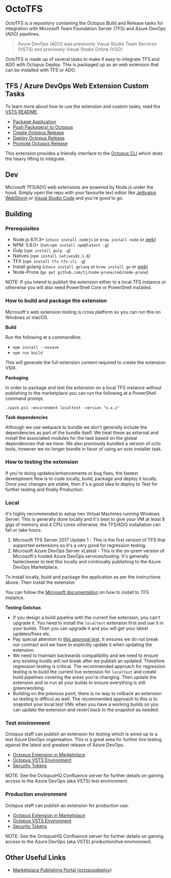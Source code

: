 # OctoTFS

OctoTFS is a repository containing the Octopus Build and Release tasks for integration with Microsoft Team Foundation Server (TFS) and Azure DevOps (ADO) pipelines.  

> Azure DevOps (ADO) was previously Visual Studio Team Services (VSTS) and previously Visual Studio Online (VSO)

OctoTFS is made up of several tasks to make it easy to integrate TFS and ADO with Octopus Deploy. This is packaged up as an web extension that can be installed with TFS or ADO. 

## TFS / Azure DevOps Web Extension Custom Tasks 

To learn more about how to use the extension and custom tasks, read the [VSTS README](source/vsts.md).

* [Package Application](source/tasks/Pack)
* [Push Package(s) to Octopus](source/tasks/Push)
* [Create Octopus Release](source/tasks/CreateOctopusRelease)
* [Deploy Octopus Release](source/tasks/Deploy)
* [Promote Octopus Release](source/tasks/Promote)

This extension provides a friendly interface to the [Octopus CLI](https://github.com/octopusdeploy/octopusclients) which does the heavy lifting to integrate.

## Dev

Microsoft TFS/ADO web extensions are powered by Node.js under the hood. Simply open the repo with your favourite text editor like [Jetbrains WebStorm](https://jetbrains.com/webstorm) or [Visual Studio Code](https://code.visualstudio.com/) and you're good to go.

## Building  

### Prerequisites

* Node.js 8.11.3+ (`choco install nodejs` or `brew install node` or [web](https://nodejs.org)) 
* NPM: 5.6.0+ (run `npm install npm@latest -g`)
* Gulp (`npm install gulp -g`)
* Natives (`npm install natives@1.1.6`)
* TFX (`npm install tfx tfx-cli -g`)
* Install golang (`choco install golang` or `brew install go` or [web](https://golang.org))
* Node-Prune (`go get github.com/tj/node-prune/cmd/node-prune`)

NOTE: If you intend to publish the extension either to a local TFS instance or otherwise you will also need PowerShell Core or PowerShell installed.

### How to build and package the extension

Microsoft's web extension tooling is cross platform so you can run this on Windows or macOS.

**Build** 

Run the following at a commandline.

* `npm install --nosave`
* `npm run build`

This will generate the full extension content required to create the extension VSIX.

**Packaging**

In order to package and test the extension on a local TFS instance without publishing to the marketplace you can run the following at a PowerShell command prompt.
 
`./pack.ps1 -environment localtest -version "x.x.x"`

**Task dependencies**

Although we use webpack to bundle we don't generally include the dependencies as part of the bundle itself. We treat these as external and install the associated modules for the task based on the global dependencies that we have. We
also previously bundled a version of octo tools, however we no longer bundle in favor of using an octo installer task.

### How to testing the extension

If you're doing updates/enhancements or bug fixes, the fastest development flow is to code locally, build, package and deploy it locally. Once your changes are stable, then it's a good idea to deploy to Test for further testing and finally Production.

### Local

It's highly recommended to setup two Virtual Machines running Windows Server. This is generally done locally and it's best to give your VM at least 8 gigs of memory and 4 CPU cores otherwise, the TFS/ADO installation can fail or take hours.    

1. Microsoft TFS Server 2017 Update 1 - This is the first version of TFS that supported extensions so it's a very good for regression testing.  
2. Microsoft Azure DevOps Server vLatest - This is the on-prem version of Microsoft's hosted Azure DevOps services/tooling. It's generally faster/easier to test this locally and continually publishing to the Azure DevOps Marketplace. 

To install locally, build and package the application as per the instructions above. Then install the extension 

You can follow the [Microsoft documentation](https://docs.microsoft.com/en-us/vsts/marketplace/get-tfs-extensions?view=tfs-2018#install-extensions-for-disconnected-tfs) on how to install to TFS instance.

**Testing Gotchas**

* If you design a build pipeline with the current live extension, you can't upgrade it. You need to install the `localtest` extension first and use it in your builds. Then you can upgrade it and you will get your latest updates/fixes etc.
* Pay special attention to [this approval test](tests/OctoTFS.Tests/OctoTFS.Tests/ContractStabilityFixture.EnsureInputNamesAndTypesHaveNotChanged.approved.txt). It ensures we do not break our contract and we have to explicitly update it when updating the extension.
* We need to maintain backwards compatibility and we need to ensure any existing buidls will not break after we publish an updated. Therefore regression testing is critical. The recommended approach for regression testing is to build the current live extension for `localtest` and create build pipelines covering the areas you're changing. Then update the extension and re-run all your builds to ensure everything is still green/working.
* Building on the previous point, there is no way to rollback an extension so testing is difficul as well. The recommended approach to this is to snapshot your local test VMs when you have a working builds so you can update the extension and revert back to the snapshot as needed.        

### Test environment

Octopus staff can publish an extension for testing which is wired up to a test Azure DevOps organisation. This is a great area for further live testing against the latest and greatest release of Azure DevOps.

- [Octopus Extension in Marketplace](https://marketplace.visualstudio.com/items?itemName=octopusdeploy.octopus-deploy-build-release-tasks-test)
- [Octopus VSTS Environment](https://octopus-deploy-test.visualstudio.com)
- [Security Tokens](https://octopus-deploy-test.visualstudio.com/_details/security/tokens)

NOTE: See the OctopusHQ Confluence server for further details on gaining access to the Azure DevOps (aka VSTS) test environment.  

### Production environment

Octopus staff can publish an extension for production use. 

- [Octopus Extension in Marketplace](https://marketplace.visualstudio.com/items?itemName=octopusdeploy.octopus-deploy-build-release-tasks)
- [Octopus VSTS Environment](https://octopus-deploy.visualstudio.com)
- [Security Tokens](https://octopus-deploy.visualstudio.com/_details/security/tokens)

NOTE: See the OctopusHQ Confluence server for further details on gaining access to the Azure DevOps (aka VSTS) production/live environment.

## Other Useful Links

- [Marketplace Publishing Portal (octopusdeploy)](https://marketplace.visualstudio.com/manage/publishers/octopusdeploy) 